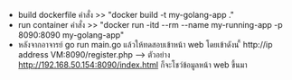 - build dockerfile คำสั่ง >> "docker build -t my-golang-app ."
- run container คำสั่ง >> "docker run -itd --rm --name my-running-app -p 8090:8090 my-golang-app"
- หลังจากอาจารย์ go run main.go แล้วให้ทดสอบเข้าหน้า web โดยเข้าดังน ี้ http://ip address VM:8090/register.php --> ตัวอย่าง http://192.168.50.154:8090/index.html ก็จะโชว์ข้อมูลหน้า web ขึ้นมา
